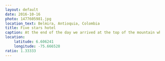 ```yaml
---
layout: default
date: 2016-10-16
photo: 1477605981.jpg
location_text: Belmira, Antioquia, Colombia
title: Five stars hotel
caption: At the end of the day we arrived at the top of the mountain where this cute wooden house was waiting for us. Inside, no electricty, no shower, no warm water either, just cold not-so-drinkable rain water. The night was very cold but quite funny as 21 persons slept inside it that night. We basically played Tetris with the matress :D
location:
    latitude: 6.606241
    longitude: -75.666528
ratio: 1.33333
---
```

